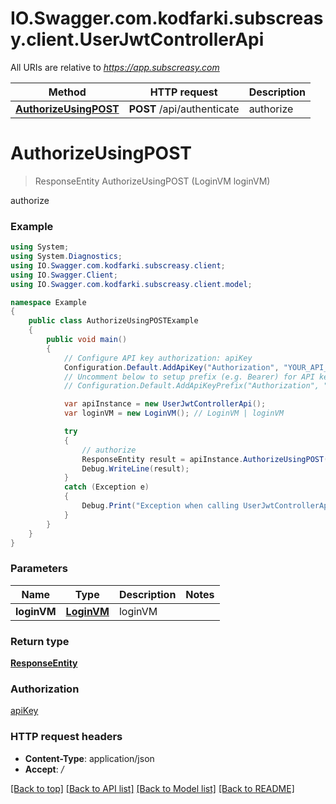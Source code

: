 # IO.Swagger.com.kodfarki.subscreasy.client.UserJwtControllerApi

All URIs are relative to *https://app.subscreasy.com*

Method | HTTP request | Description
------------- | ------------- | -------------
[**AuthorizeUsingPOST**](UserJwtControllerApi.md#authorizeusingpost) | **POST** /api/authenticate | authorize


<a name="authorizeusingpost"></a>
# **AuthorizeUsingPOST**
> ResponseEntity AuthorizeUsingPOST (LoginVM loginVM)

authorize

### Example
```csharp
using System;
using System.Diagnostics;
using IO.Swagger.com.kodfarki.subscreasy.client;
using IO.Swagger.Client;
using IO.Swagger.com.kodfarki.subscreasy.client.model;

namespace Example
{
    public class AuthorizeUsingPOSTExample
    {
        public void main()
        {
            // Configure API key authorization: apiKey
            Configuration.Default.AddApiKey("Authorization", "YOUR_API_KEY");
            // Uncomment below to setup prefix (e.g. Bearer) for API key, if needed
            // Configuration.Default.AddApiKeyPrefix("Authorization", "Bearer");

            var apiInstance = new UserJwtControllerApi();
            var loginVM = new LoginVM(); // LoginVM | loginVM

            try
            {
                // authorize
                ResponseEntity result = apiInstance.AuthorizeUsingPOST(loginVM);
                Debug.WriteLine(result);
            }
            catch (Exception e)
            {
                Debug.Print("Exception when calling UserJwtControllerApi.AuthorizeUsingPOST: " + e.Message );
            }
        }
    }
}
```

### Parameters

Name | Type | Description  | Notes
------------- | ------------- | ------------- | -------------
 **loginVM** | [**LoginVM**](LoginVM.md)| loginVM | 

### Return type

[**ResponseEntity**](ResponseEntity.md)

### Authorization

[apiKey](../README.md#apiKey)

### HTTP request headers

 - **Content-Type**: application/json
 - **Accept**: */*

[[Back to top]](#) [[Back to API list]](../README.md#documentation-for-api-endpoints) [[Back to Model list]](../README.md#documentation-for-models) [[Back to README]](../README.md)

